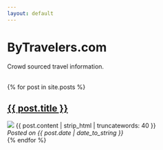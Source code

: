 ```yaml
---
layout: default
---
```


<h1>ByTravelers.com</h1>

Crowd sourced travel information.

<br/>

<div>
{% for post in site.posts %}
<a href="{{ post.url }}"><h2> {{ post.title }} </h2></a>
<img src="/assets/images/{{ post.image }}">
{{ post.content | strip_html | truncatewords: 40 }}
<br/>
<em>Posted on {{ post.date | date_to_string }}</em>
<br/>
{% endfor %}
</div>

